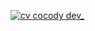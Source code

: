 [![cv cocody dev_](https://user-images.githubusercontent.com/81981/149523771-3a2ee1d4-5c33-4388-98b0-f418fcfb0766.png)](https://cv.cocody.dev)
